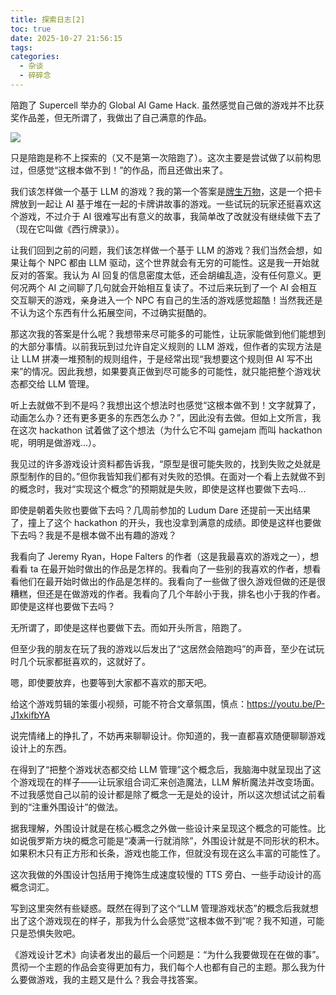 ```yaml
---
title: 探索日志[2]
toc: true
date: 2025-10-27 21:56:15
tags:
categories:
  - 杂谈
  - 碎碎念
---
```


陪跑了 Supercell 举办的 Global AI Game Hack. 虽然感觉自己做的游戏并不比获奖作品差，但无所谓了，我做出了自己满意的作品。

![](/images/others/random_thoughts/explore2/wtf.png)

只是陪跑是称不上探索的（又不是第一次陪跑了）。这次主要是尝试做了以前构思过，但感觉“这根本做不到！”的作品，而且还做出来了。

我们该怎样做一个基于 LLM 的游戏？我的第一个答案是[牌生万物](https://rinevard.itch.io/myriad-by-cards)，这是一个把卡牌放到一起让 AI 基于堆在一起的卡牌讲故事的游戏。一些试玩的玩家还挺喜欢这个游戏，不过介于 AI 很难写出有意义的故事，我简单改了改就没有继续做下去了（现在它叫做《西行牌录》）。

让我们回到之前的问题，我们该怎样做一个基于 LLM 的游戏？我们当然会想，如果让每个 NPC 都由 LLM 驱动，这个世界就会有无穷的可能性。这是我一开始就反对的答案。我认为 AI 回复的信息密度太低，还会胡编乱造，没有任何意义。更何况两个 AI 之间聊了几句就会开始相互复读了。不过后来玩到了一个 AI 会相互交互聊天的游戏，亲身进入一个 NPC 有自己的生活的游戏感觉超酷！当然我还是不认为这个东西有什么拓展空间，不过确实挺酷的。

那这次我的答案是什么呢？我想带来尽可能多的可能性，让玩家能做到他们能想到的大部分事情。以前我玩到过允许自定义规则的 LLM 游戏，但作者的实现方法是让 LLM 拼凑一堆预制的规则组件，于是经常出现“我想要这个规则但 AI 写不出来”的情况。因此我想，如果要真正做到尽可能多的可能性，就只能把整个游戏状态都交给 LLM 管理。

听上去就做不到不是吗？我想出这个想法时也感觉“这根本做不到！文字就算了，动画怎么办？还有更多更多的东西怎么办？”，因此没有去做。但如上文所言，我在这次 hackathon 试着做了这个想法（为什么它不叫 gamejam 而叫 hackathon 呢，明明是做游戏...）。

我见过的许多游戏设计资料都告诉我，“原型是很可能失败的，找到失败之处就是原型制作的目的。”但你我皆知我们都有对失败的恐惧。在面对一个看上去就做不到的概念时，我对“实现这个概念”的预期就是失败，即使是这样也要做下去吗...

即使是朝着失败也要做下去吗？几周前参加的 Ludum Dare 还提前一天出结果了，撞上了这个 hackathon 的开头，我也没拿到满意的成绩。即使是这样也要做下去吗？我是不是根本做不出有趣的游戏？

我看向了 Jeremy Ryan，Hope Falters 的作者（这是我最喜欢的游戏之一），想看看 ta 在最开始时做出的作品是怎样的。我看向了一些别的我喜欢的作者，想看看他们在最开始时做出的作品是怎样的。我看向了一些做了很久游戏但做的还是很糟糕，但还是在做游戏的作者。我看向了几个年龄小于我，排名也小于我的作者。即使是这样也要做下去吗？

无所谓了，即使是这样也要做下去。而如开头所言，陪跑了。

但至少我的朋友在玩了我的游戏以后发出了“这居然会陪跑吗”的声音，至少在试玩时几个玩家都挺喜欢的，这就好了。

嗯，即使要放弃，也要等到大家都不喜欢的那天吧。

给这个游戏剪辑的笨蛋小视频，可能不符合文章氛围，慎点：https://youtu.be/P-J1xkifbYA

说完情绪上的挣扎了，不妨再来聊聊设计。你知道的，我一直都喜欢随便聊聊游戏设计上的东西。

在得到了“把整个游戏状态都交给 LLM 管理”这个概念后，我脑海中就呈现出了这个游戏现在的样子——让玩家组合词汇来创造魔法，LLM 解析魔法并改变场面。不过我感觉自己以前的设计都是除了概念一无是处的设计，所以这次想试试之前看到的“注重外围设计”的做法。

据我理解，外围设计就是在核心概念之外做一些设计来呈现这个概念的可能性。比如说俄罗斯方块的概念可能是“凑满一行就消除”，外围设计就是不同形状的积木。如果积木只有正方形和长条，游戏也能工作，但就没有现在这么丰富的可能性了。

这次我做的外围设计包括用于掩饰生成速度较慢的 TTS 旁白、一些手动设计的高概念词汇。

写到这里突然有些疑惑。既然在得到了这个“LLM 管理游戏状态”的概念后我就想出了这个游戏现在的样子，那我为什么会感觉“这根本做不到”呢？我不知道，可能只是恐惧失败吧。

《游戏设计艺术》向读者发出的最后一个问题是：“为什么我要做现在在做的事”。贯彻一个主题的作品会变得更加有力，我们每个人也都有自己的主题。那么我为什么要做游戏，我的主题又是什么？我会寻找答案。